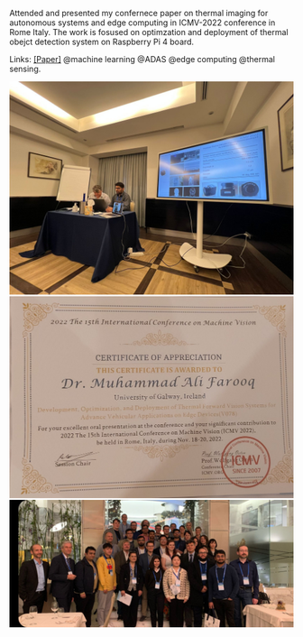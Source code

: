 Attended and presented my confernece paper on thermal imaging for autonomous systems and edge computing in ICMV-2022 conference in Rome Italy. The work is fosused on optimzation and deployment of thermal obejct detection system on Raspberry Pi 4 board. 

Links: </strong> [[Paper]](https://www.spiedigitallibrary.org/conference-proceedings-of-spie/12701/1270102/Development-optimization-and-deployment-of-thermal-forward-vision-systems-for/10.1117/12.2679749.short#_=_)
@machine learning @ADAS @edge computing @thermal sensing.

![](/static/assets/img/ICMV-1.jpeg)
![](/static/assets/img/ICMV-2.jpeg)
![](/static/assets/img/ICMV-3.jpeg)

